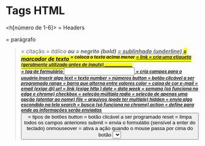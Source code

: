 
# Tags HTML

<h[número de 1-6]> = Headers
<p> = parágrafo
<blockquote> = citação
<i> = itálico
<b> ou <strong> = negrito (bold)
<u> = sublinhado (underline)
<mark> = marcador de texto
<sup> = coloca o texto acima menor
<a href="[url]"> = link
<lable> = cria uma etiqueta (geralmente utilizado antes de inputs)
_____________

<form> = tag de formulário
<input type="[...]" /> = cria campos para o usuário inserir algo
	text = texto
	number = números
	button = botão clicável a ser programado
	range = barra que alterna entre valores
	color = caixa de cor
	e-mail = email (exige @)
	url = link (exige http )
	date = data
	week = semana (só funciona no edge e chrome)
	checkbox = seleção múltipla
	radio = seleção de apenas uma opção (atentar ao nome)
	file = arquivos (pode ter multiple)
	hidden = envia algo escondido na tela
	search = busca (só funciona no chrome)
	action = define para onde as informações serão enviadas
<button type="[...]"> = tipos de botões
	button = botão clicável a ser programado	
	reset = limpa todos os campos anteriores
	submit = envia o formulátio (sensível a enter do teclado)
	onmouseover = ativa a ação quando o mouse passa por cima do botão
<select name="[...]"> = caixa de seleção pré definida
	multiple = selecionar mais de uma opção 

<textarea name"[...]"> = Área de texto
	rows = linhas 
	cols = colunas
<font [...]> = formatação da fonte
	color = cor
	face = fonte 

<div> = delimita áreas na página em blocos ocupando a linha horizontal inteira
<span> = delimita uma área sem ocupar a horizontal inteira.
<fieldset> = segmenta visualmente um bloco
<embed> =    
